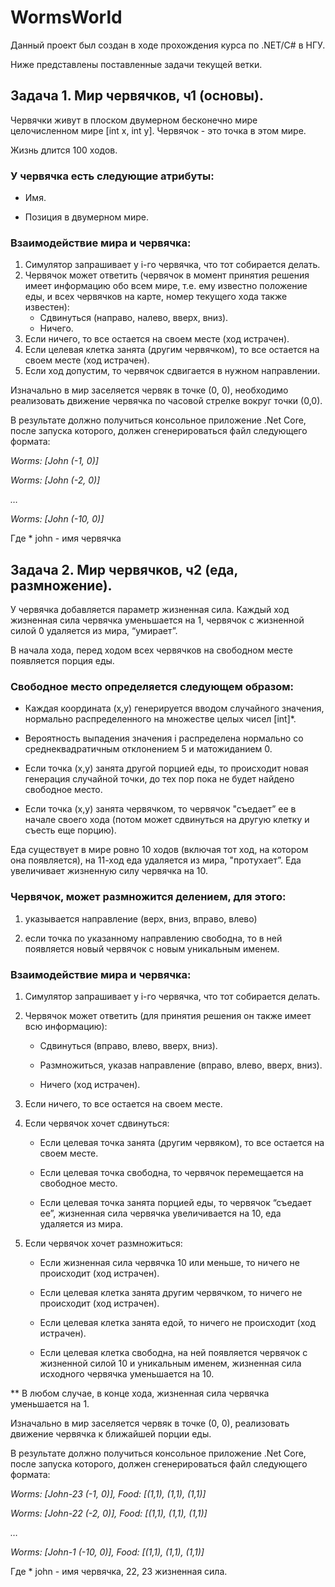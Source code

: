 # WormsWorld

Данный проект был создан в ходе прохождения курса по .NET/C# в НГУ. 

Ниже представлены поставленные задачи текущей ветки. 

## Задача 1. Мир червячков, ч1 (основы).

Червячки живут в плоском двумерном бесконечно мире целочисленном мире [int x, int y]. Червячок - это точка в этом мире. 

Жизнь длится 100 ходов.

### У червячка есть следующие атрибуты:

* Имя.

* Позиция в двумерном мире.

### Взаимодействие мира и червячка:

1. Симулятор запрашивает у i-го червячка, что тот собирается делать.
2. Червячок может ответить (червячок в момент принятия решения имеет информацию обо всем мире, т.е. ему известно положение еды, и всех червячков на карте, номер текущего хода также известен):
    *   Сдвинуться (направо, налево, вверх, вниз).
    *   Ничего.
3. Если ничего, то все остается на своем месте (ход истрачен).
4. Если целевая клетка занята (другим червячком), то все остается на своем месте (ход истрачен).
5. Если ход допустим, то червячок сдвигается в нужном направлении.

Изначально в мир заселяется червяк в точке (0, 0), необходимо реализовать движение червячка по часовой стрелке вокруг точки (0,0).

В результате должно получиться консольное приложение .Net Core, после запуска которого, должен сгенерироваться файл следующего формата:

 
*Worms: [John (-1, 0)]*

*Worms: [John (-2, 0)]*

*…*

*Worms: [John (-10, 0)]*

Где * john - имя червячка


## Задача 2. Мир червячков, ч2 (еда, размножение).

У червячка добавляется параметр жизненная сила. Каждый ход жизненная сила червячка уменьшается на 1, червячок с жизненной силой 0 удаляется из мира, “умирает”.

В начала хода, перед ходом всех червячков на свободном месте появляется порция еды.

### Свободное место определяется следующем образом:

* Каждая координата (x,y) генерируется вводом случайного значения, нормально распределенного на множестве целых чисел [int]*.

* Вероятность выпадения значения i распределена нормально со среднеквадратичным отклонением 5 и матожиданием 0.

* Если точка (x,y) занята другой порцией еды, то происходит новая генерация случайной точки, до тех пор пока не будет найдено свободное место.

* Если точка (x,y) занята червячком, то червячок "съедает” ее в начале своего хода (потом может сдвинуться на другую клетку и съесть еще порцию).

Еда существует в мире ровно 10 ходов (включая тот ход, на котором она появляется), на 11-ход еда удаляется из мира, "протухает”. Еда увеличивает жизненную силу червячка на 10.

### Червячок, может размножится делением, для этого:

1. указывается направление (верх, вниз, вправо, влево)

2. если точка по указанному направлению свободна, то в ней появляется новый червячок с новым уникальным именем.


### Взаимодействие мира и червячка:    	

1. Симулятор запрашивает у i-го червячка, что тот собирается делать.

2. Червячок может ответить (для принятия решения он также имеет всю информацию):

    * Сдвинуться (вправо, влево, вверх, вниз).

    * Размножиться, указав направление (вправо, влево, вверх, вниз).

    * Ничего (ход истрачен).

3. Если ничего, то все остается на своем месте.

4. Если червячок хочет сдвинуться:

    * Если целевая точка занята (другим червяком), то все остается на своем месте.

    * Если целевая точка свободна, то червячок перемещается на свободное место.

    * Если целевая точка занята порцией еды, то червячок “съедает ее”, жизненная сила червячка увеличивается на 10, еда удаляется из мира. 

5. Если червячок хочет размножиться:

    * Если жизненная сила червячка 10 или меньше, то ничего не происходит (ход истрачен).

    * Если целевая клетка занята другим червячком, то ничего не происходит (ход истрачен).

    * Если целевая клетка занята едой, то ничего не происходит (ход истрачен).

    * Если целевая клетка свободна, на ней появляется червячок с жизненной силой 10 и уникальным именем, жизненная сила исходного червячка уменьшается на 10.

** В любом случае, в конце хода, жизненная сила червячка уменьшается на 1.

Изначально в мир заселяется червяк в точке (0, 0), реализовать движение червячка к ближайшей порции еды.

В результате должно получиться консольное приложение .Net Core, после запуска которого, должен сгенерироваться файл следующего формата:

*Worms: [John-23 (-1, 0)], Food: [(1,1), (1,1), (1,1)]*

*Worms: [John-22 (-2, 0)], Food: [(1,1), (1,1), (1,1)]*

*…*

*Worms: [John-1 (-10, 0)], Food: [(1,1), (1,1), (1,1)]*

Где * john - имя червячка, 22, 23 жизненная сила.
